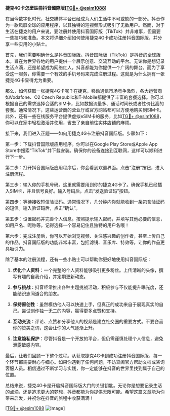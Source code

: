 **捷克4G卡怎麽註冊抖音國際版[[TG💪+ @esim1088](https://t.me/s/esim1088)]**

在当今数字化时代，社交媒体平台已经成为人们生活中不可或缺的一部分。抖音作为一款风靡全球的应用程序，以其独特的短视频形式吸引了无数用户。然而，对于生活在捷克的用户来说，要注册并使用抖音国际版（TikTok）并非难事，但需要一些技巧和准备。本文将详细介绍如何使用捷克4G卡成功注册抖音国际版，并分享一些实用的小贴士。

首先，我们需要明确什么是抖音国际版。抖音国际版（TikTok）是抖音的全球版本，旨在为世界各地的用户提供一个展示创意、交流互动的平台。无论你是想记录生活点滴，还是希望成为网络红人，抖音都能为你提供一个广阔的舞台。而为了享受这一服务，你需要一个有效的手机号码来完成注册过程。这就是为什么拥有一张捷克4G卡显得尤为重要。

那么，如何获取一张捷克4G卡呢？在捷克，移动通信市场竞争激烈，各大运营商如Vodafone、O2 Czech Republic和T-Mobile都提供了丰富的套餐选择。你可以根据自己的需求选择合适的SIM卡，比如数据流量多、通话时间长或者性价比高的套餐。通常情况下，这些运营商的营业厅或官方网站都可以方便地购买到SIM卡。此外，还有一些在线服务平台提供虚拟eSIM卡的服务，比如[TG💪+ @esim1088](https://t.me/s/esim1088)，你可以在家中轻松激活并使用，省去了亲自前往实体店铺的麻烦。

接下来，我们进入正题——如何用捷克4G卡注册抖音国际版。步骤如下：

第一步：下载抖音国际版应用程序。你可以在Google Play Store或Apple App Store中搜索“TikTok”并下载安装。确保你的设备连接到互联网，这样可以顺利进行下一步。

第二步：打开抖音国际版应用程序后，你会看到欢迎界面。点击“注册”按钮，进入注册流程。

第三步：输入你的手机号码。这里就需要用到你的捷克4G卡了。确保手机已经插入SIM卡，并且信号良好。输入号码后，点击“发送验证码”按钮。

第四步：等待接收短信验证码。通常情况下，几分钟内你就能收到一条包含验证码的短信。输入验证码后，点击“确认”。

第五步：设置密码并完善个人信息。按照提示输入密码，并填写其他必要的信息，如用户名、昵称等。记得选择一个容易记住且独特的用户名哦！

第六步：完成注册后，你可以开始浏览视频、关注感兴趣的创作者，甚至上传自己的作品。抖音国际版的功能非常丰富，包括滤镜、音乐库、特效等，让你的作品更具吸引力。

除了基本的注册流程，还有一些小贴士可以帮助你更好地使用抖音国际版：

1. **优化个人资料**：一个完整的个人资料能够吸引更多粉丝。上传清晰的头像，撰写有趣的自我介绍，并定期更新动态。
   
2. **参与挑战**：抖音经常推出各种主题挑战活动，积极参与不仅能提升曝光度，还能结识志同道合的朋友。

3. **保持原创性**：虽然模仿他人可以快速上手，但真正的成功来自于展现真实的自己。尝试创作独一无二的内容，赢得更多点赞和支持。

4. **互动交流**：评论、点赞和分享他人的视频是建立社交圈的重要方式。不要吝啬你的赞美之词，这会让你的人气逐渐上升。

5. **注意隐私保护**：尽管抖音是一个开放的平台，但仍需谨慎处理个人信息，避免泄露敏感内容。

最后，让我们回顾一下整个过程。从获取捷克4G卡到成功注册抖音国际版，每一个环节都需要耐心与细心。如果你遇到了任何问题，不妨查阅官方帮助文档或咨询客服人员。相信通过不断学习与实践，你一定能够在抖音的世界里找到属于自己的位置。

总结来说，捷克4G卡是开启抖音国际版大门的关键钥匙。无论你是想要记录生活的点滴，还是追求更大的梦想，抖音都能为你提供无限可能。希望这篇文章能为你带来启发，并祝你在抖音的旅程中收获满满！

[[TG💪+ @esim1088](https://t.me/s/esim1088) ![Image](https://i.postimg.cc/4NQfJmqS/Snipaste-2025-05-13-00-14-12.png)]